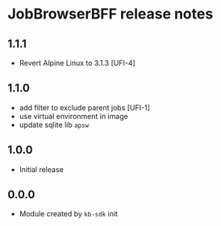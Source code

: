 # JobBrowserBFF release notes

## 1.1.1

- Revert Alpine Linux to 3.1.3 [UFI-4]

## 1.1.0

- add filter to exclude parent jobs [UFI-1]
- use virtual environment in image
- update sqlite lib `apsw`

## 1.0.0

- Initial release

## 0.0.0

- Module created by `kb-sdk` init
